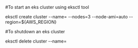 #To start an eks cluster using eksctl tool

eksctl create cluster --name=<cluster-name> --nodes=3 --node-ami=auto --region=${AWS_REGION}

#To shutdown an eks cluster

eksctl delete cluster --name=<cluster-name>

